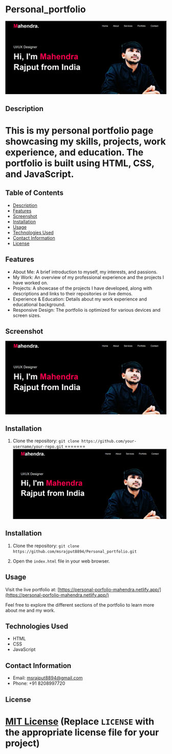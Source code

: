 # Personal_portfolio


![Portfolio Screenshot](images\portfolio-screenshot.png)

## Description

This is my personal portfolio page showcasing my skills, projects, work experience, and education. The portfolio is built using HTML, CSS, and JavaScript.
=======


## Table of Contents

- [Description](#description)
- [Features](#features)
- [Screenshot](#screenshot)
- [Installation](#installation)
- [Usage](#usage)
- [Technologies Used](#technologies-used)
- [Contact Information](#contact-information)
- [License](#license)

## Features

- About Me: A brief introduction to myself, my interests, and passions.
- My Work: An overview of my professional experience and the projects I have worked on.
- Projects: A showcase of the projects I have developed, along with descriptions and links to their repositories or live demos.
- Experience & Education: Details about my work experience and educational background.
- Responsive Design: The portfolio is optimized for various devices and screen sizes.

## Screenshot


![Portfolio Screenshot](images\portfolio-screenshot.png) 

## Installation

1. Clone the repository: `git clone https://github.com/your-username/your-repo.git`
=======
![Portfolio Screenshot](images/portfolio-screenshot.png) 

## Installation

1. Clone the repository: `git clone https://github.com/msrajput8894/Personal_portfolio.git`

2. Open the `index.html` file in your web browser.

## Usage

Visit the live portfolio at: [https://personal-porfolio-mahendra.netlify.app/](https://personal-porfolio-mahendra.netlify.app/)

Feel free to explore the different sections of the portfolio to learn more about me and my work.

## Technologies Used

- HTML
- CSS
- JavaScript

## Contact Information

- Email: [msrajput8894@gmail.com](mailto:msrajput8894@gmail.com)
- Phone: +91 8208997720

## License


[MIT License](LICENSE) (Replace `LICENSE` with the appropriate license file for your project)
=======

